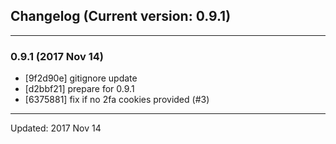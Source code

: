 ## Changelog (Current version: 0.9.1)

-----------------

### 0.9.1 (2017 Nov 14)

* [9f2d90e] gitignore update
* [d2bbf21] prepare for 0.9.1
* [6375881] fix if no 2fa cookies provided (#3)

-----------------

Updated: 2017 Nov 14
